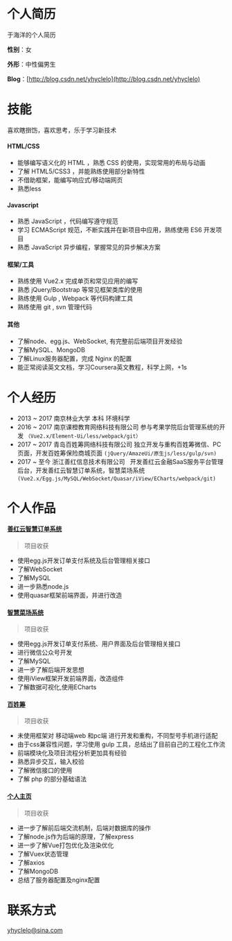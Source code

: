 # 个人简历
于海洋的个人简历

**性别**：女

**外形**：中性偏男生

**Blog**：[http://blog.csdn.net/yhyclelo](http://blog.csdn.net/yhyclelo)

# 技能
喜欢瞎捯饬，喜欢思考，乐于学习新技术
#### HTML/CSS
* 能够编写语义化的 HTML ，熟悉 CSS 的使用，实现常用的布局与动画
* 了解 HTML5/CSS3 ，并能熟练使用部分新特性
* 不借助框架，能编写响应式/移动端网页
* 熟悉less
#### Javascript
* 熟悉 JavaScript ，代码编写遵守规范
* 学习 ECMAScript 规范，不断实践并在新项目中应用，熟练使用 ES6 开发项目
* 熟悉 JavaScript 异步编程，掌握常见的异步解决方案
#### 框架/工具
* 熟练使用 Vue2.x 完成单页和常见应用的编写
* 熟悉 jQuery/Bootstrap 等常见框架类库的使用
* 熟练使用 Gulp , Webpack 等代码构建工具
* 熟练使用 git , svn 管理代码
#### 其他
* 了解node、egg.js、WebSocket, 有完整前后端项目开发经验
* 了解MySQL、MongoDB
* 了解Linux服务器配置，完成 Nginx 的配置
* 能正常阅读英文文档，学习Coursera英文教程，科学上网，+1s

# 个人经历
* 2013 ~ 2017 南京林业大学 本科 环境科学
* 2016 ~ 2017 南京课橙教育网络科技有限公司  参与考果学院后台管理系统的开发
`（Vue2.x/Element-Ui/less/webpack/git）`
* 2017 ~ 2017 青岛百姓筹网络科技有限公司   独立开发与重构百姓筹微信、PC页面，开发百姓筹保险商城页面 
`(jQuery/AmazeUi/原生js/less/gulp/svn)`
* 2017 ~ 至今  浙江善红信息技术有限公司   开发善红云金融SaaS服务平台管理后台，开发善红云智慧订单系统，智慧菜场系统
`(Vue2.x/Egg.js/MySQL/WebSocket/Quasar/iView/ECharts/webpack/git)`

# 个人作品
#### [善红云智慧订单系统]()
> 项目收获 
  * 使用egg.js开发订单支付系统及后台管理相关接口
  * 了解WebSocket
  * 了解MySQL
  * 进一步熟悉node.js
  * 使用quasar框架前端界面，并进行改造

#### [智慧菜场系统]()
> 项目收获 
  * 使用egg.js开发订单支付系统、用户界面及后台管理相关接口
  * 进行微信公众号开发
  * 了解MySQL
  * 进一步了解后端开发思想
  * 使用iView框架开发前端界面，改造组件
  * 了解数据可视化,使用ECharts
  
#### [百姓筹](http://www.baixingchou.com)
> 项目收获 
  * 未使用框架对 移动端web 和pc端 进行开发和重构，不同型号手机进行适配
  * 由于css兼容性问题，学习使用 gulp 工具，总结出了目前自己的工程化工作流
  * 前端模块化及项目流程分析更加具有经验
  * 熟悉异步交互，输入校验
  * 了解微信接口的使用
  * 了解 php 的部分基础语法

#### [个人主页](http://www.cheeseyu.cn)
> 项目收获
  * 进一步了解前后端交流机制，后端对数据库的操作
  * 了解node.js作为后端的原理，了解express
  * 进一步了解Vue打包优化及渲染优化
  * 了解Vuex状态管理
  * 了解axios
  * 了解MongoDB
  * 总结了服务器配置及nginx配置

# 联系方式
yhyclelo@sina.com
